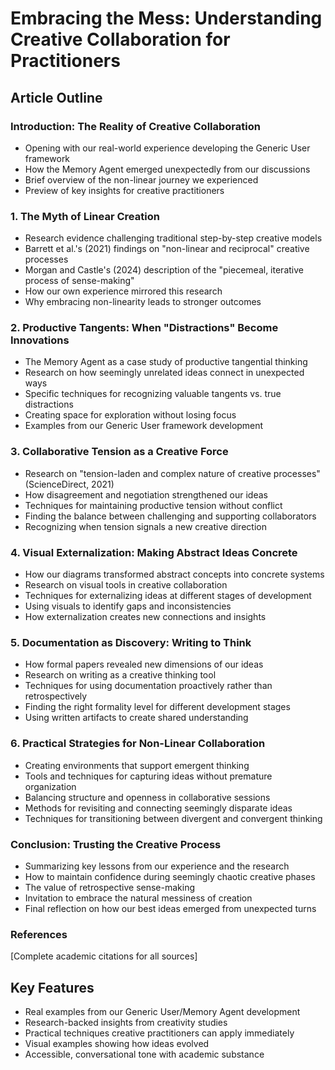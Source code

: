# Embracing the Mess: Understanding Creative Collaboration for Practitioners

## Article Outline

### Introduction: The Reality of Creative Collaboration
- Opening with our real-world experience developing the Generic User framework
- How the Memory Agent emerged unexpectedly from our discussions
- Brief overview of the non-linear journey we experienced
- Preview of key insights for creative practitioners

### 1. The Myth of Linear Creation
- Research evidence challenging traditional step-by-step creative models
- Barrett et al.'s (2021) findings on "non-linear and reciprocal" creative processes
- Morgan and Castle's (2024) description of the "piecemeal, iterative process of sense-making"
- How our own experience mirrored this research
- Why embracing non-linearity leads to stronger outcomes

### 2. Productive Tangents: When "Distractions" Become Innovations
- The Memory Agent as a case study of productive tangential thinking
- Research on how seemingly unrelated ideas connect in unexpected ways
- Specific techniques for recognizing valuable tangents vs. true distractions
- Creating space for exploration without losing focus
- Examples from our Generic User framework development

### 3. Collaborative Tension as a Creative Force
- Research on "tension-laden and complex nature of creative processes" (ScienceDirect, 2021)
- How disagreement and negotiation strengthened our ideas
- Techniques for maintaining productive tension without conflict
- Finding the balance between challenging and supporting collaborators
- Recognizing when tension signals a new creative direction

### 4. Visual Externalization: Making Abstract Ideas Concrete
- How our diagrams transformed abstract concepts into concrete systems
- Research on visual tools in creative collaboration
- Techniques for externalizing ideas at different stages of development
- Using visuals to identify gaps and inconsistencies
- How externalization creates new connections and insights

### 5. Documentation as Discovery: Writing to Think
- How formal papers revealed new dimensions of our ideas
- Research on writing as a creative thinking tool
- Techniques for using documentation proactively rather than retrospectively
- Finding the right formality level for different development stages
- Using written artifacts to create shared understanding

### 6. Practical Strategies for Non-Linear Collaboration
- Creating environments that support emergent thinking
- Tools and techniques for capturing ideas without premature organization
- Balancing structure and openness in collaborative sessions
- Methods for revisiting and connecting seemingly disparate ideas
- Techniques for transitioning between divergent and convergent thinking

### Conclusion: Trusting the Creative Process
- Summarizing key lessons from our experience and the research
- How to maintain confidence during seemingly chaotic creative phases
- The value of retrospective sense-making
- Invitation to embrace the natural messiness of creation
- Final reflection on how our best ideas emerged from unexpected turns

### References
[Complete academic citations for all sources]

## Key Features
- Real examples from our Generic User/Memory Agent development
- Research-backed insights from creativity studies
- Practical techniques creative practitioners can apply immediately
- Visual examples showing how ideas evolved
- Accessible, conversational tone with academic substance

